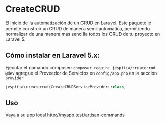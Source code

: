 # CreateCRUD
El inicio de la automatización de un CRUD en Laravel.
Este paquete le permite construir un CRUD de manera semi-automatica, permitiendo normalizar de una manera mas sencilla todos los CRUD de tu proyecto en Laravel 5.

## Cómo instalar en Laravel 5.x:
Ejecutar el comando composer: `composer require jespitia/createcrud @dev`
agregue el Proveedor de Servicios en `config/app.php` en la sección `provider`
```php
jespitia\createcrud\CreateCRUDServiceProvider::class,
```

## Uso
Vaya a su app local http://myapp.test/artisan-commands
